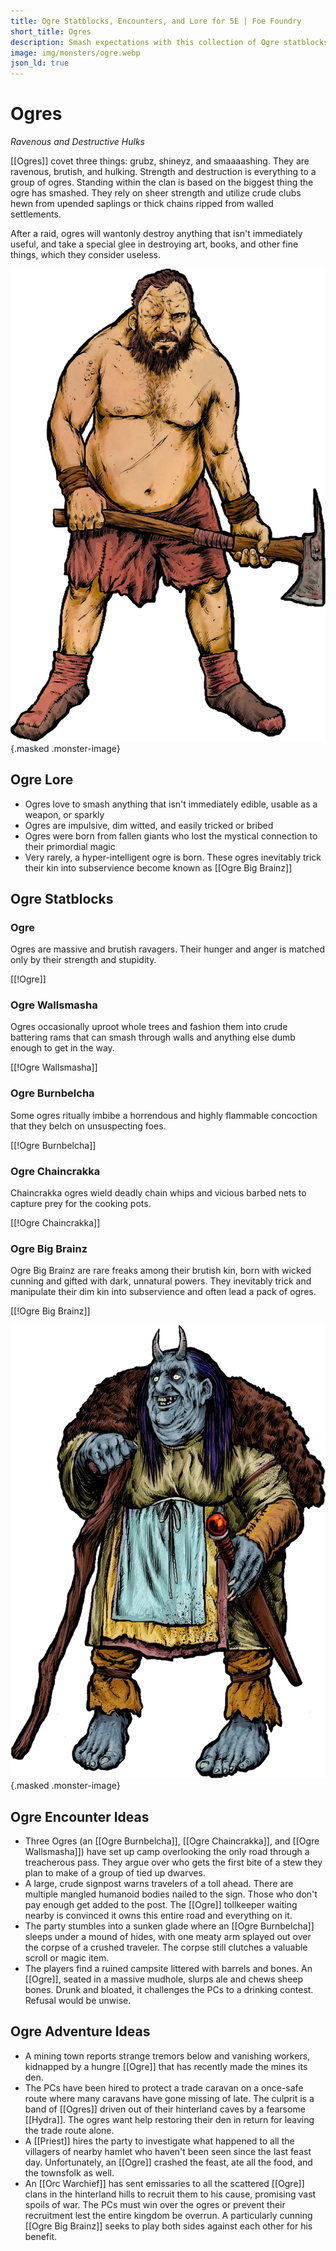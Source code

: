 ```yaml
---
title: Ogre Statblocks, Encounters, and Lore for 5E | Foe Foundry
short_title: Ogres
description: Smash expectations with this collection of Ogre statblocks and encounters. Discover unique statblocks, powers, and encounters that will knock your players out.
image: img/monsters/ogre.webp
json_ld: true
---
```


# Ogres

*Ravenous and Destructive Hulks*

[[Ogres]] covet three things: grubz, shineyz, and smaaaashing. They are ravenous, brutish, and hulking. Strength and destruction is everything to a group of ogres. Standing within the clan is based on the biggest thing the ogre has smashed. They rely on sheer strength and utilize crude clubs hewn from upended saplings or thick chains ripped from walled settlements.  

After a raid, ogres will wantonly destroy anything that isn't immediately useful, and take a special glee in destroying art, books, and other fine things, which they consider useless.

![5E Ogre monster illustration — hulking brute wielding a massive club](../img/monsters/ogre.webp){.masked .monster-image}

## Ogre Lore

- Ogres love to smash anything that isn't immediately edible, usable as a weapon, or sparkly
- Ogres are impulsive, dim witted, and easily tricked or bribed
- Ogres were born from fallen giants who lost the mystical connection to their primordial magic
- Very rarely, a hyper-intelligent ogre is born. These ogres inevitably trick their kin into subservience become known as [[Ogre Big Brainz]]

## Ogre Statblocks

### Ogre

Ogres are massive and brutish ravagers. Their hunger and anger is matched only by their strength and stupidity.

[[!Ogre]]

### Ogre Wallsmasha

Ogres occasionally uproot whole trees and fashion them into crude battering rams that can smash through walls and anything else dumb enough to get in the way.

[[!Ogre Wallsmasha]]

### Ogre Burnbelcha

Some ogres ritually imbibe a horrendous and highly flammable concoction that they belch on unsuspecting foes.

[[!Ogre Burnbelcha]]

### Ogre Chaincrakka

Chaincrakka ogres wield deadly chain whips and vicious barbed nets to capture prey for the cooking pots.

[[!Ogre Chaincrakka]]

### Ogre Big Brainz

Ogre Big Brainz are rare freaks among their brutish kin, born with wicked cunning and gifted with dark, unnatural powers. They inevitably trick and manipulate their dim kin into subservience and often lead a pack of ogres.

[[!Ogre Big Brainz]]

![ Ogre Big Brainz - cunning ogre sorcerer manipulating dim-witted Ogres](../img/monsters/ogre-big-brainz.webp){.masked .monster-image}

## Ogre Encounter Ideas

- Three Ogres (an [[Ogre Burnbelcha]], [[Ogre Chaincrakka]], and [[Ogre Wallsmasha]]) have set up camp overlooking the only road through a treacherous pass. They argue over who gets the first bite of a stew they plan to make of a group of tied up dwarves.
- A large, crude signpost warns travelers of a toll ahead. There are multiple mangled humanoid bodies nailed to the sign. Those who don't pay enough get added to the post. The [[Ogre]] tollkeeper waiting nearby is convinced it owns this entire road and everything on it.
- The party stumbles into a sunken glade where an [[Ogre Burnbelcha]] sleeps under a mound of hides, with one meaty arm splayed out over the corpse of a crushed traveler. The corpse still clutches a valuable scroll or magic item.
- The players find a ruined campsite littered with barrels and bones. An [[Ogre]], seated in a massive mudhole, slurps ale and chews sheep bones. Drunk and bloated, it challenges the PCs to a drinking contest. Refusal would be unwise.

## Ogre Adventure Ideas

- A mining town reports strange tremors below and vanishing workers, kidnapped by a hungre [[Ogre]] that has recently made the mines its den.
- The PCs have been hired to protect a trade caravan on a once-safe route where many caravans have gone missing of late. The culprit is a band of [[Ogres]] driven out of their hinterland caves by a fearsome [[Hydra]]. The ogres want help restoring their den in return for leaving the trade route alone.
- A [[Priest]] hires the party to investigate what happened to all the villagers of nearby hamlet who haven't been seen since the last feast day. Unfortunately, an [[Ogre]] crashed the feast, ate all the food, and the townsfolk as well.
- An [[Orc Warchief]] has sent emissaries to all the scattered [[Ogre]] clans in the hinterland hills to recruit them to his cause, promising vast spoils of war. The PCs must win over the ogres or prevent their recruitment lest the entire kingdom be overrun. A particularly cunning [[Ogre Big Brainz]] seeks to play both sides against each other for his benefit.
